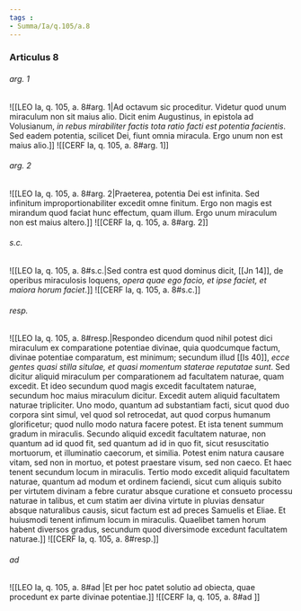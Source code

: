 ```yaml
---
tags : 
- Summa/Ia/q.105/a.8
---
```


### Articulus 8

###### arg. 1
![[LEO Ia, q. 105, a. 8#arg. 1|Ad octavum sic proceditur. Videtur quod unum miraculum non sit maius alio. Dicit enim Augustinus, in epistola ad Volusianum, *in rebus mirabiliter factis tota ratio facti est potentia facientis*. Sed eadem potentia, scilicet Dei, fiunt omnia miracula. Ergo unum non est maius alio.]]
![[CERF Ia, q. 105, a. 8#arg. 1]]

###### arg. 2
![[LEO Ia, q. 105, a. 8#arg. 2|Praeterea, potentia Dei est infinita. Sed infinitum improportionabiliter excedit omne finitum. Ergo non magis est mirandum quod faciat hunc effectum, quam illum. Ergo unum miraculum non est maius altero.]]
![[CERF Ia, q. 105, a. 8#arg. 2]]

###### s.c.
![[LEO Ia, q. 105, a. 8#s.c.|Sed contra est quod dominus dicit, [[Jn 14]], de operibus miraculosis loquens, *opera quae ego facio, et ipse faciet, et maiora horum faciet*.]]
![[CERF Ia, q. 105, a. 8#s.c.]]

###### resp.
![[LEO Ia, q. 105, a. 8#resp.|Respondeo dicendum quod nihil potest dici miraculum ex comparatione potentiae divinae, quia quodcumque factum, divinae potentiae comparatum, est minimum; secundum illud [[Is 40]], *ecce gentes quasi stilla situlae, et quasi momentum staterae reputatae sunt*. Sed dicitur aliquid miraculum per comparationem ad facultatem naturae, quam excedit. Et ideo secundum quod magis excedit facultatem naturae, secundum hoc maius miraculum dicitur. Excedit autem aliquid facultatem naturae tripliciter. Uno modo, quantum ad substantiam facti, sicut quod duo corpora sint simul, vel quod sol retrocedat, aut quod corpus humanum glorificetur; quod nullo modo natura facere potest. Et ista tenent summum gradum in miraculis. Secundo aliquid excedit facultatem naturae, non quantum ad id quod fit, sed quantum ad id in quo fit, sicut resuscitatio mortuorum, et illuminatio caecorum, et similia. Potest enim natura causare vitam, sed non in mortuo, et potest praestare visum, sed non caeco. Et haec tenent secundum locum in miraculis. Tertio modo excedit aliquid facultatem naturae, quantum ad modum et ordinem faciendi, sicut cum aliquis subito per virtutem divinam a febre curatur absque curatione et consueto processu naturae in talibus, et cum statim aer divina virtute in pluvias densatur absque naturalibus causis, sicut factum est ad preces Samuelis et Eliae. Et huiusmodi tenent infimum locum in miraculis. Quaelibet tamen horum habent diversos gradus, secundum quod diversimode excedunt facultatem naturae.]]
![[CERF Ia, q. 105, a. 8#resp.]]

###### ad 
![[LEO Ia, q. 105, a. 8#ad |Et per hoc patet solutio ad obiecta, quae procedunt ex parte divinae potentiae.]]
![[CERF Ia, q. 105, a. 8#ad ]]

